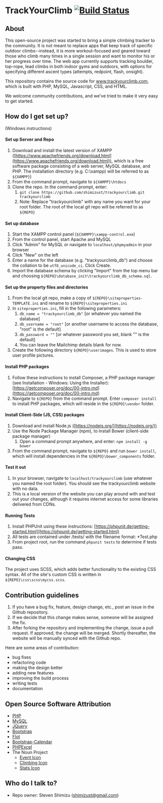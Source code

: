 # TrackYourClimb [![Build Status](https://travis-ci.org/shimizust/trackyourclimb.svg)](https://travis-ci.org/shimizust/trackyourclimb)

## About ##

This open-source project was started to bring a simple climbing tracker to the community. It is not meant to replace apps that keep track of specific outdoor climbs--instead, it is more workout-focused and geared toward those who climb many times in a single session and want to monitor his or her progress over time. The web app currently supports tracking boulder, top-rope, lead climbs in both indoor gyms and outdoors, with options for specifying different ascent types (attempts, redpoint, flash, onsight). 

This repository contains the source code for www.trackyourclimb.com, which is built with PHP, MySQL, Javascript, CSS, and HTML. 

We welcome community contributions, and we've tried to make it very easy to get started. 

## How do I get set up? ##

(Windows instructions)

#### Set up Server and Repo
1. Download and install the latest version of XAMPP ([https://www.apachefriends.org/download.html](https://www.apachefriends.org/download.html)), which is a free software package consisting of a web server, MySQL database, and PHP. The installation directory (e.g. C:\xampp) will be referred to as `${XAMPP}`)
2. From the command prompt, navigate to `${XAMPP}\htdocs`
3. Clone the repo. In the command prompt, enter:
	1. `git clone https://github.com/shimizust/trackyourclimb.git trackyourclimb`
	2. Note: Replace "trackyourclimb" with any name you want for your root folder. The root of the local git repo will be referred to as `${REPO}`
	
#### Set up database
1. Start the XAMPP control panel (`${XAMPP}\xampp-control.exe`)
2. From the control panel, start Apache and MySQL
3. Click "Admin" for MySQL or navigate to `localhost/phpmyadmin` in your browser
4. Click "New" on the left
5. Enter a name for the database (e.g. "trackyourclimb_db") and choose the collation to be `utf8_unicode_ci`. Click Create.
6. Import the database schema by clicking "Import" from the top menu bar and choosing `${REPO}\database_init\trackyourclimb_db_schema.sql`.

#### Set up the property files and directories
1. From the local git repo, make a copy of `${REPO}\siteproperties-TEMPLATE.ini` and rename to `${REPO}\siteproperties.ini`
2. In `siteproperties.ini`, fill in the following parameters:
	1. `db_name = "trackyourclimb_db"` [or whatever you named the database]
	2. `db_username = "root"` [or another username to access the database, "root" is the default]
	3. `db_password = ""` [or whatever password you set, blank "" is the default]
	4. You can leave the Mailchimp details blank for now.
5. Create the following directory `${REPO}\userimages`. This is used to store user profile pictures.

#### Install PHP packages
1. Follow these instructions to install Composer, a PHP package manager (see Installation - Windows: Using the Installer): [https://getcomposer.org/doc/00-intro.md](https://getcomposer.org/doc/00-intro.md)
2. Navigate to `${REPO}` from the command prompt. Enter `composer install` to install PHP packages, which will reside in the `${REPO}\vendor` folder.

#### Install Client-Side (JS, CSS) packages
1. Download and install Node.js ([https://nodejs.org/](https://nodejs.org/))
2. Use the Node Package Manager (npm), to install Bower (client-side package manager)
	1. Open a command prompt anywhere, and enter: `npm install -g bower`
3. From the command prompt, navigate to `${REPO}` and run `bower install`, which will install dependencies in the `${REPO}\bower_components` folder.

#### Test it out
1. In your browser, navigate to `localhost/trackyourclimb` (use whatever you named the root folder). You should see the trackyourclimb website with no data.
2. This is a local version of the website you can play around with and test out your changes, although it requires internet access for some libraries delivered from CDNs.

#### Running Tests ####
1. Install PHPUnit using these instructions: [https://phpunit.de/getting-started.html](https://phpunit.de/getting-started.html)
2. All tests are contained under /tests/ with the filename format: *Test.php
3. From project root, run the command `phpunit tests` to determine if tests pass.

#### Changing CSS ####

The project uses SCSS, which adds better functionality to the existing CSS syntax. All of the site's custom CSS is written in `${REPO}\css\scss\mycss.scss`.


## Contribution guidelines ##

1. If you have a bug fix, feature, design change, etc., post an issue in the Github repository.
2. If we decide that this change makes sense, someone will be assigned the fix.
3. After forking the repository and implementing the change, issue a pull request. If approved, the change will be merged. Shortly thereafter, the website will be manually synced with the Github repo.

Here are some areas of contribution:
- bug fixes
- refactoring code
- making the design better
- adding new features
- improving the build process
- writing tests
- documentation

## Open Source Software Attribution ##

- [PHP](http://php.net/)
- [MySQL](http://www.mysql.com/)
- [JQuery](http://jquery.com/)
- [Bootstrap](http://getbootstrap.com/)
- [Flot](http://www.flotcharts.org/)
- [Bootstrap-Calendar](https://github.com/Serhioromano/bootstrap-calendar)
- [PHPExcel](https://phpexcel.codeplex.com/)
- The Noun Project
     - [Event Icon](http://thenounproject.com/term/event/37208/)
     - [Climbing Icon](http://thenounproject.com/term/climbing/78370/)
     - [Stats Icon](http://thenounproject.com/term/graph/37874/)

## Who do I talk to? ##

* Repo owner: Steven Shimizu (shimizust@gmail.com)